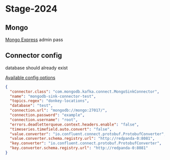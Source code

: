 # Stage-2024

## Mongo

[Mongo Express](http://localhost:8081/)
admin
pass

## Connector config

database should already exist

[Available config options](https://docs.redpanda.com/current/deploy/deployment-option/cloud/managed-connectors/create-mongodb-sink-connector/#create-a-mongodb-sink-connector)

```json
{
  "connector.class": "com.mongodb.kafka.connect.MongoSinkConnector",
  "name": "mongodb-sink-connector-test",
  "topics.regex": "donkey-locations",
  "database": "test",
  "connection.url": "mongodb://mongo:27017/",
  "connection.password": "example",
  "connection.username": "root",
  "errors.deadletterqueue.context.headers.enable": "false",
  "timeseries.timefield.auto.convert": "false",
  "value.converter": "io.confluent.connect.protobuf.ProtobufConverter",
  "value.converter.schema.registry.url": "http://redpanda-0:8081",
  "key.converter": "io.confluent.connect.protobuf.ProtobufConverter",
  "key.converter.schema.registry.url": "http://redpanda-0:8081"
}
```
